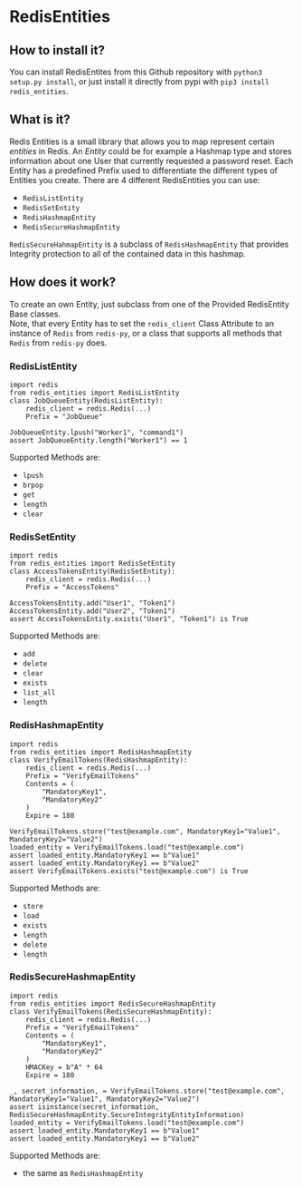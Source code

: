 # RedisEntities

## How to install it?

You can install RedisEntites from this Github repository with `python3 setup.py install`,
or just install it directly from pypi with `pip3 install redis_entities`.

## What is it?

Redis Entities is a small library that allows you to map represent certain *entities* in Redis.
An *Entity* could be for example a Hashmap type and stores information about one User that currently requested a
password reset. Each Entity has a predefined Prefix used to differentiate the different types of Entities you create.
There are 4 different RedisEntities you can use:

- `RedisListEntity`
- `RedisSetEntity`
- `RedisHashmapEntity`
- `RedisSecureHashmapEntity`

`RedisSecureHahmapEntity` is a subclass of `RedisHashmapEntity` that provides Integrity protection to all of the
contained data in this hashmap.

## How does it work?

To create an own Entity, just subclass from one of the Provided RedisEntity Base classes.<br>
Note, that every Entity has to set the `redis_client` Class Attribute to an instance of `Redis` from `redis-py`, or
a class that supports all methods that `Redis` from `redis-py` does.


### RedisListEntity

```python3
import redis
from redis_entities import RedisListEntity
class JobQueueEntity(RedisListEntity):
    redis_client = redis.Redis(...)
    Prefix = "JobQueue"

JobQueueEntity.lpush("Worker1", "command1")
assert JobQueueEntity.length("Worker1") == 1
```
Supported Methods are:
- `lpush`
- `brpop`
- `get`
- `length`
- `clear`




### RedisSetEntity

```python3
import redis
from redis_entities import RedisSetEntity
class AccessTokensEntity(RedisSetEntity):
    redis_client = redis.Redis(...)
    Prefix = "AccessTokens"

AccessTokensEntity.add("User1", "Token1")
AccessTokensEntity.add("User2", "Token1")
assert AccessTokensEntity.exists("User1", "Token1") is True
```
Supported Methods are:
- `add`
- `delete`
- `clear`
- `exists`
- `list_all`
- `length`



### RedisHashmapEntity

```python3
import redis
from redis_entities import RedisHashmapEntity
class VerifyEmailTokens(RedisHashmapEntity):
    redis_client = redis.Redis(...)
    Prefix = "VerifyEmailTokens"
    Contents = (
        "MandatoryKey1",
        "MandatoryKey2"
    )
    Expire = 180

VerifyEmailTokens.store("test@example.com", MandatoryKey1="Value1", MandatoryKey2="Value2")
loaded_entity = VerifyEmailTokens.load("test@example.com")
assert loaded_entity.MandatoryKey1 == b"Value1"
assert loaded_entity.MandatoryKey1 == b"Value2"
assert VerifyEmailTokens.exists("test@example.com") is True
```

Supported Methods are:
- `store`
- `load`
- `exists`
- `length`
- `delete`
- `length`


### RedisSecureHashmapEntity

```python3
import redis
from redis_entities import RedisSecureHashmapEntity
class VerifyEmailTokens(RedisSecureHashmapEntity):
    redis_client = redis.Redis(...)
    Prefix = "VerifyEmailTokens"
    Contents = (
        "MandatoryKey1",
        "MandatoryKey2"
    )
    HMACKey = b"A" * 64
    Expire = 180

_, secret_information, = VerifyEmailTokens.store("test@example.com", MandatoryKey1="Value1", MandatoryKey2="Value2")
assert isinstance(secret_information, RedisSecureHashmapEntity.SecureIntegrityEntityInformation)
loaded_entity = VerifyEmailTokens.load("test@example.com")
assert loaded_entity.MandatoryKey1 == b"Value1"
assert loaded_entity.MandatoryKey1 == b"Value2"
```
Supported Methods are:
- the same as `RedisHashmapEntity`